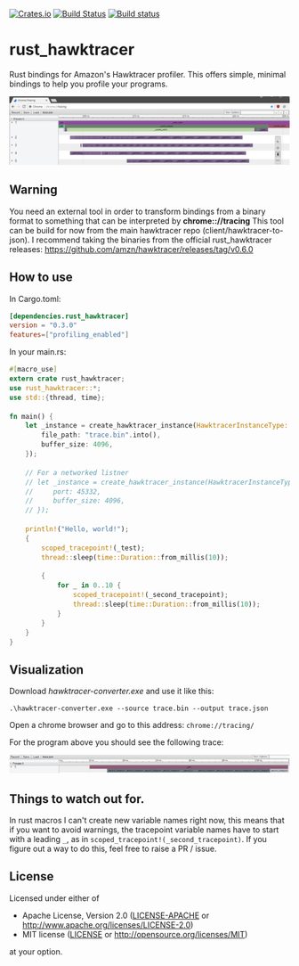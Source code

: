 [![Crates.io](https://img.shields.io/crates/v/rust_hawktracer.svg)](https://crates.io/crates/rust_hawktracer)
[![Build Status](https://travis-ci.org/AlexEne/rust_hawktracer.svg?branch=master)](https://travis-ci.org/AlexEne/rust_hawktracer)
[![Build status](https://ci.appveyor.com/api/projects/status/3nejp7wvwddq5wnq?svg=true)](https://ci.appveyor.com/project/AlexEne/rust-hawktracer)

# rust_hawktracer
Rust bindings for Amazon's Hawktracer profiler.
This offers simple, minimal bindings to help you profile your programs.


![alt text](https://github.com/AlexEne/alexene.github.io/raw/master/images/rust_hawktracer/demo.png)


## Warning
You need an external tool in order to transform bindings from a binary format to something that can be interpreted by __chrome:://tracing__
This tool can be build for now from the main hawktracer repo (client/hawktracer-to-json).
I recommend taking the binaries from the official rust_hawktracer releases: https://github.com/amzn/hawktracer/releases/tag/v0.6.0

## How to use
In Cargo.toml:
```toml
[dependencies.rust_hawktracer]
version = "0.3.0"
features=["profiling_enabled"]
```

In your main.rs:

```rust
#[macro_use]
extern crate rust_hawktracer;
use rust_hawktracer::*;
use std::{thread, time};

fn main() {
    let _instance = create_hawktracer_instance(HawktracerInstanceType::ToFile {
        file_path: "trace.bin".into(),
        buffer_size: 4096,
    });

    // For a networked listner
    // let _instance = create_hawktracer_instance(HawktracerInstanceType::TCP {
    //     port: 45332,
    //     buffer_size: 4096,
    // });

    println!("Hello, world!");
    {
        scoped_tracepoint!(_test);
        thread::sleep(time::Duration::from_millis(10));

        {
            for _ in 0..10 {
                scoped_tracepoint!(_second_tracepoint);
                thread::sleep(time::Duration::from_millis(10));
            }
        }
    }
}
```

## Visualization

Download _hawktracer-converter.exe_ and use it like this:

```
.\hawktracer-converter.exe --source trace.bin --output trace.json
```

Open a chrome browser and go to this address: ```chrome://tracing/```

For the program above you should see the following trace:

![alt text](https://github.com/AlexEne/alexene.github.io/raw/master/images/rust_hawktracer/trace_demo.png)


## Things to watch out for.

In rust macros I can't create new variable names right now, this means that if you want to avoid warnings, the tracepoint variable names have to start with a leading ```_```, as in ```scoped_tracepoint!(_second_tracepoint)```.
If you figure out a way to do this, feel free to raise a PR / issue.

## License

Licensed under either of

 * Apache License, Version 2.0 ([LICENSE-APACHE](LICENSE-APACHE) or http://www.apache.org/licenses/LICENSE-2.0)
 * MIT license ([LICENSE](LICENSE) or http://opensource.org/licenses/MIT)

at your option.
